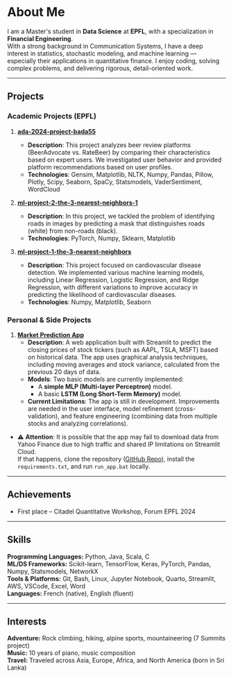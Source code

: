 # About Me

I am a Master's student in **Data Science** at **EPFL**, with a specialization in **Financial Engineering**.  
With a strong background in Communication Systems, I have a deep interest in statistics, stochastic modeling, and machine learning — especially their applications in quantitative finance. I enjoy coding, solving complex problems, and delivering rigorous, detail-oriented work.

---

## Projects

### Academic Projects (EPFL)

1. **[ada-2024-project-bada55](https://github.com/Sanquhar/ada-2024-project-bada55)**
   - **Description**: This project analyzes beer review platforms (BeerAdvocate vs. RateBeer) by comparing their characteristics based on expert users. We investigated user behavior and provided platform recommendations based on user profiles. 
   - **Technologies**: Gensim, Matplotlib, NLTK, Numpy, Pandas, Pillow, Plotly, Scipy, Seaborn, SpaCy, Statsmodels, VaderSentiment, WordCloud

2. **[ml-project-2-the-3-nearest-neighbors-1](https://github.com/Sanquhar/ml-project-2-the-3-nearest-neighbors-1)**
   - **Description**: In this project, we tackled the problem of identifying roads in images by predicting a mask that distinguishes roads (white) from non-roads (black). 
   - **Technologies**: PyTorch, Numpy, Sklearn, Matplotlib

3. **[ml-project-1-the-3-nearest-neighbors](https://github.com/Sanquhar/ml-project-1-the-3-nearest-neighbors)**
   - **Description**: This project focused on cardiovascular disease detection. We implemented various machine learning models, including Linear Regression, Logistic Regression, and Ridge Regression, with different variations to improve accuracy in predicting the likelihood of cardiovascular diseases.
   - **Technologies**: Numpy, Matplotlib, Seaborn


### Personal & Side Projects

1. **[Market Prediction App](https://market-p8qwtca6ent3mcsqvkfrkc.streamlit.app/)**
   - **Description**: A web application built with Streamlit to predict the closing prices of stock tickers (such as AAPL, TSLA, MSFT) based on historical data. The app uses graphical analysis techniques, including moving averages and stock variance, calculated from the previous 20 days of data.
   - **Models**: Two basic models are currently implemented:
     - A **simple MLP (Multi-layer Perceptron)** model.
     - A basic **LSTM (Long Short-Term Memory)** model.
   - **Current Limitations**: The app is still in development. Improvements are needed in the user interface, model refinement (cross-validation), and feature engineering (combining data from multiple stocks and analyzing correlations).
 - ⚠️ **Attention**: It is possible that the app may fail to download data from Yahoo Finance due to high traffic and shared IP limitations on Streamlit Cloud.  
     If that happens, clone the repository ([GitHub Repo](https://github.com/Sanquhar/market)), install the `requirements.txt`, and run `run_app.bat` locally.

---

## Achievements

- First place – Citadel Quantitative Workshop, Forum EPFL 2024

---

## Skills

**Programming Languages:** Python, Java, Scala, C  
**ML/DS Frameworks:** Scikit-learn, TensorFlow, Keras, PyTorch, Pandas, Numpy, Statsmodels, NetworkX  
**Tools & Platforms:** Git, Bash, Linux, Jupyter Notebook, Quarto, Streamlit, AWS, VSCode, Excel, Word  
**Languages:** French (native), English (fluent)

---

## Interests

**Adventure:** Rock climbing, hiking, alpine sports, mountaineering (7 Summits project)  
**Music:** 10 years of piano, music composition  
**Travel:** Traveled across Asia, Europe, Africa, and North America (born in Sri Lanka)

